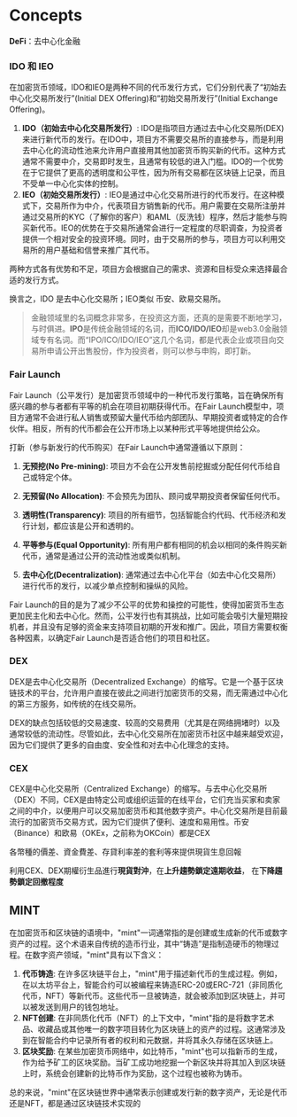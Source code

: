 # Concepts



**DeFi**：去中心化金融

### **IDO 和 IEO**

在加密货币领域，IDO和IEO是两种不同的代币发行方式，它们分别代表了“初始去中心化交易所发行”(Initial DEX Offering)和“初始交易所发行”(Initial Exchange Offering)。

1. **IDO（初始去中心化交易所发行）**:
   IDO是指项目方通过去中心化交易所(DEX)来进行新代币的发行。在IDO中，项目方不需要交易所的直接参与，而是利用去中心化的流动性池来允许用户直接用其他加密货币购买新的代币。这种方式通常不需要中介，交易即时发生，且通常有较低的进入门槛。IDO的一个优势在于它提供了更高的透明度和公平性，因为所有交易都在区块链上记录，而且不受单一中心化实体的控制。
2. **IEO（初始交易所发行）**:
   IEO是通过中心化交易所进行的代币发行。在这种模式下，交易所作为中介，代表项目方销售新的代币。用户需要在交易所注册并通过交易所的KYC（了解你的客户）和AML（反洗钱）程序，然后才能参与购买新代币。IEO的优势在于交易所通常会进行一定程度的尽职调查，为投资者提供一个相对安全的投资环境。同时，由于交易所的参与，项目方可以利用交易所的用户基础和信誉来推广其代币。

两种方式各有优势和不足，项目方会根据自己的需求、资源和目标受众来选择最合适的发行方式。

换言之，IDO 是去中心化交易所；IEO类似 币安、欧易交易所。  

> 金融领域里的名词概念非常多，在投资这方面，还真的是需要不断地学习，与时俱进。**IPO**是传统金融领域的名词，而**ICO/IDO/IEO**却是web3.0金融领域专有名词。而“IPO/ICO/IDO/IEO”这几个名词，都是代表企业或项目向交易所申请公开出售股份，作为投资者，则可以参与申购，即打新。



### **Fair Launch**

Fair Launch（公平发行）是加密货币领域中的一种代币发行策略，旨在确保所有感兴趣的参与者都有平等的机会在项目初期获得代币。在Fair Launch模型中，项目方通常不会进行私人销售或预留大量代币给内部团队、早期投资者或特定的合作伙伴。相反，所有的代币都会在公开市场上以某种形式平等地提供给公众。

打新（参与新发行的代币购买）在Fair Launch中通常遵循以下原则：

1. **无预挖(No Pre-mining)**: 项目方不会在公开发售前挖掘或分配任何代币给自己或特定个体。

2. **无预留(No Allocation)**: 不会预先为团队、顾问或早期投资者保留任何代币。

3. **透明性(Transparency)**: 项目的所有细节，包括智能合约代码、代币经济和发行计划，都应该是公开和透明的。

4. **平等参与(Equal Opportunity)**: 所有用户都有相同的机会以相同的条件购买新代币，通常是通过公开的流动性池或类似机制。

5. **去中心化(Decentralization)**: 通常通过去中心化平台（如去中心化交易所）进行代币的发行，以减少单点控制和操纵的风险。

Fair Launch的目的是为了减少不公平的优势和操控的可能性，使得加密货币生态更加民主化和去中心化。然而，公平发行也有其挑战，比如可能会吸引大量短期投机者，并且没有足够的资金来支持项目初期的开发和推广。因此，项目方需要权衡各种因素，以确定Fair Launch是否适合他们的项目和社区。

### **DEX**

DEX是去中心化交易所（Decentralized Exchange）的缩写。它是一个基于区块链技术的平台，允许用户直接在彼此之间进行加密货币的交易，而无需通过中心化的第三方服务，如传统的在线交易所。

DEX的缺点包括较低的交易速度、较高的交易费用（尤其是在网络拥堵时）以及通常较低的流动性。尽管如此，去中心化交易所在加密货币社区中越来越受欢迎，因为它们提供了更多的自由度、安全性和对去中心化理念的支持。

### **CEX**

CEX是中心化交易所（Centralized Exchange）的缩写。与去中心化交易所（DEX）不同，CEX是由特定公司或组织运营的在线平台，它们充当买家和卖家之间的中介，以便用户可以交易加密货币和其他数字资产。中心化交易所是目前最流行的加密货币交易方式，因为它们提供了便利、速度和易用性。币安（Binance）和欧易（OKEx，之前称为OKCoin）都是CEX



各幣種的價差、資金費差、存貸利率差的套利等來提供現貨生息回報

利用CEX、DEX期權衍生品進行**現貨對沖**，在**上升趨勢鎖定遠期收益**， 在**下降趨勢鎖定回撤程度**



## MINT

在加密货币和区块链的语境中，"mint"一词通常指的是创建或生成新的代币或数字资产的过程。这个术语来自传统的造币行业，其中“铸造”是指制造硬币的物理过程。在数字资产领域，"mint"具有以下含义：

1. **代币铸造**: 在许多区块链平台上，"mint"用于描述新代币的生成过程。例如，在以太坊平台上，智能合约可以被编程来铸造ERC-20或ERC-721（非同质化代币，NFT）等新代币。这些代币一旦被铸造，就会被添加到区块链上，并可以被发送到用户的钱包地址。
2. **NFT创建**: 在非同质化代币（NFT）的上下文中，"mint"指的是将数字艺术品、收藏品或其他唯一的数字项目转化为区块链上的资产的过程。这通常涉及到在智能合约中记录所有者的权利和元数据，并将其永久存储在区块链上。
3. **区块奖励**: 在某些加密货币网络中，如比特币，"mint"也可以指新币的生成，作为给予矿工的区块奖励。当矿工成功地挖掘一个新区块并将其加入到区块链上时，系统会创建新的比特币作为奖励，这个过程也被称为铸币。

总的来说，"mint"在区块链世界中通常表示创建或发行新的数字资产，无论是代币还是NFT，都是通过区块链技术实现的